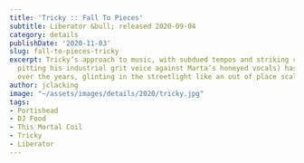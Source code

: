 ```yaml
---
title: 'Tricky :: Fall To Pieces'
subtitle: Liberator &bull; released 2020-09-04
category: details
publishDate: '2020-11-03'
slug: fall-to-pieces-tricky
excerpt: Tricky’s approach to music, with subdued tempos and striking contrasts (like
  pitting his industrial grit voice against Marta’s honeyed vocals) has not dulled
  over the years, glinting in the streetlight like an out of place scalpel.
author: jclacking
image: "~/assets/images/details/2020/tricky.jpg"
tags:
- Portishead
- DJ Food
- This Mortal Coil
- Tricky
- Liberator
---
```


